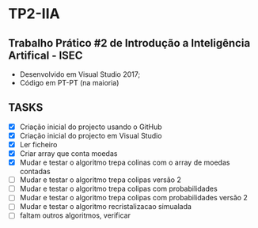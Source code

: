 # TP2-IIA 
## Trabalho Prático #2 de Introdução a Inteligência Artifical - ISEC

* Desenvolvido em Visual Studio 2017;
* Código em PT-PT (na maioria)

## TASKS
- [x] Criação inicial do projecto usando o GitHub
- [x] Criação inicial do projecto em Visual Studio
- [x] Ler ficheiro
- [x] Criar array que conta moedas
- [x] Mudar e testar o algoritmo trepa colinas com o array de moedas contadas
- [ ] Mudar e testar o algoritmo trepa colipas versão 2
- [ ] Mudar e testar o algoritmo trepa colipas com probabilidades
- [ ] Mudar e testar o algoritmo trepa colipas com probabilidades versão 2
- [ ] Mudar e testar o algoritmo recristalizacao simualada
- [ ] faltam outros algoritmos, verificar